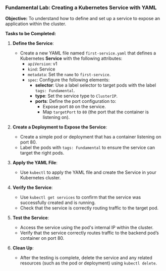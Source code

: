 ### Fundamental Lab: Creating a Kubernetes Service with YAML

**Objective:** To understand how to define and set up a service to expose an application within the cluster.

**Tasks to be Completed:**

1. **Define the Service**:
   - Create a new YAML file named `first-service.yaml` that defines a Kubernetes **Service** with the following attributes:
     - `apiVersion`: v1
     - `kind`: Service
     - `metadata`: Set the `name` to `first-service`.
     - `spec`: Configure the following elements:
       - **selector**: Use a label selector to target pods with the label `tags: Fundamental`.
       - **type**: Set the service type to `ClusterIP`.
       - **ports**: Define the port configuration to:
         - Expose port `80` on the service.
         - Map `targetPort` to `80` (the port that the container is listening on).

2. **Create a Deployment to Expose the Service**:
   - Create a simple pod or deployment that has a container listening on port 80.
   - Label the pods with `tags: Fundamental` to ensure the service can target the right pods.

3. **Apply the YAML File**:
   - Use `kubectl` to apply the YAML file and create the Service in your Kubernetes cluster.

4. **Verify the Service**:
   - Use `kubectl get services` to confirm that the service was successfully created and is running.
   - Check that the service is correctly routing traffic to the target pod.

5. **Test the Service**:
   - Access the service using the pod's internal IP within the cluster.
   - Verify that the service correctly routes traffic to the backend pod’s container on port 80.

6. **Clean Up**:
   - After the testing is complete, delete the service and any related resources (such as the pod or deployment) using `kubectl delete`.